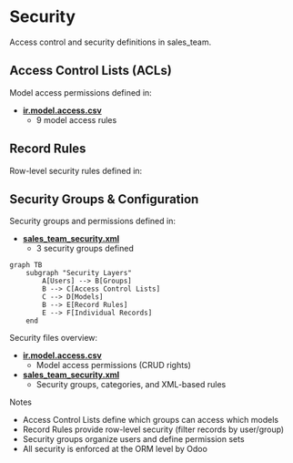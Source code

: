 # Security

Access control and security definitions in sales_team.

## Access Control Lists (ACLs)

Model access permissions defined in:
- **[ir.model.access.csv](../sales_team/security/ir.model.access.csv)**
  - 9 model access rules

## Record Rules

Row-level security rules defined in:

## Security Groups & Configuration

Security groups and permissions defined in:
- **[sales_team_security.xml](../sales_team/security/sales_team_security.xml)**
  - 3 security groups defined

```mermaid
graph TB
    subgraph "Security Layers"
        A[Users] --> B[Groups]
        B --> C[Access Control Lists]
        C --> D[Models]
        B --> E[Record Rules]
        E --> F[Individual Records]
    end
```

Security files overview:
- **[ir.model.access.csv](../sales_team/security/ir.model.access.csv)**
  - Model access permissions (CRUD rights)
- **[sales_team_security.xml](../sales_team/security/sales_team_security.xml)**
  - Security groups, categories, and XML-based rules

Notes
- Access Control Lists define which groups can access which models
- Record Rules provide row-level security (filter records by user/group)
- Security groups organize users and define permission sets
- All security is enforced at the ORM level by Odoo

